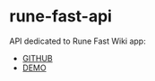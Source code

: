 # rune-fast-api

API dedicated to Rune Fast Wiki app:
- [GITHUB](https://github.com/vertocode/rune-fast-wiki)
- [DEMO](https://rune-fast-wiki.vercel.app/home)
